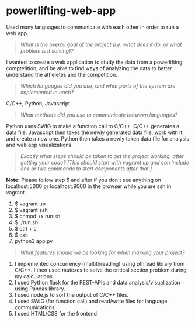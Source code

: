 # powerlifting-web-app
Used many languages to communicate with each other in order to run a web app.

> *What is the overall goal of the project (i.e. what does it do, or what problem is it solving)?*

I wanted to create a web application to study the data from a powerlifting comptetition, and 
be able to find ways of analyzing the data to better understand the atheletes and the competition.


> *Which languages did you use, and what parts of the system are implemented in each?*

C/C++, Python, Javascript


> *What methods did you use to communicate between languages?*

Python uses SWIG to make a function call to C/C++. C/C++ generates a data file. Javascript then takes
the newly generated data file, work with it, and create a new one. Python then takes a newly taken 
data file for analysis and web app visualizations.


> *Exactly what steps should be taken to get the project working, after getting your code? [This should start with vagrant up and can include one or two commands to start components after that.]*

**Note:** Please follow step 5 and after if you don't see anything on localhost:5000 or localhost:9000 in the browser while you are ssh in vagrant.

1. $ vagrant up
2. $ vagrant ssh
3. $ chmod +x run.sh
4. $ ./run.sh
5. $ ctrl + c   
6. $ exit
7. python3 app.py 
 

> *What features should we be looking for when marking your project?*

1. I implemented concurrency (multithreading) using pthread library from C/C++. I then
used mutexes to solve the critical section problem during my calculations.
2. I used Python flask for the REST-APIs and data analysis/visualization using Pandas library.
3. I used node.js to sort the output of C/C++ files.
4. I used SWIG (for function call) and read/write files for language communications.
5. I used HTML/CSS for the frontend.

